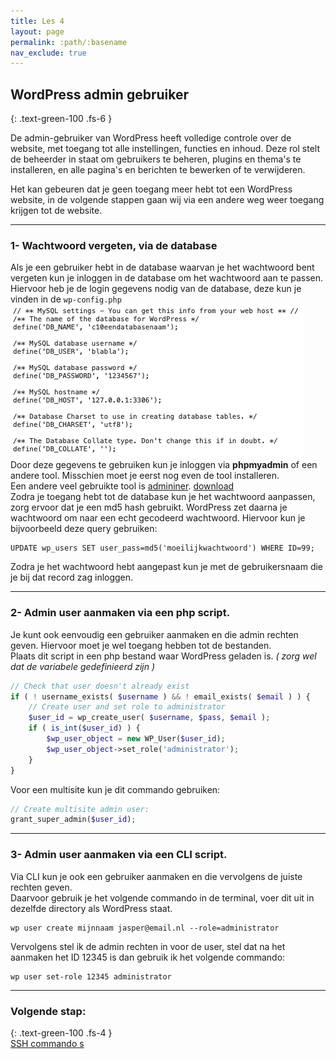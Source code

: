 ```yaml
---
title: Les 4
layout: page
permalink: :path/:basename
nav_exclude: true
---
```


## WordPress admin gebruiker 
{: .text-green-100 .fs-6 }

De admin-gebruiker van WordPress heeft volledige controle over de website, met toegang tot alle instellingen, functies en inhoud. 
Deze rol stelt de beheerder in staat om gebruikers te beheren, plugins en thema's te installeren, en alle pagina's en berichten te bewerken of te verwijderen.  
  
Het kan gebeuren dat je geen toegang meer hebt tot een WordPress website, in de volgende stappen gaan wij via een andere weg weer toegang krijgen tot de website.  

---
### 1- Wachtwoord vergeten, via de database
Als je een gebruiker hebt in de database waarvan je het wachtwoord bent vergeten kun je inloggen in de database om het wachtwoord aan te passen.  
Hiervoor heb je de login gegevens nodig van de database, deze kun je vinden in de `wp-config.php`  
![images/wpconfig.png](images/wpconfig.png)  
Door deze gegevens te gebruiken kun je inloggen via **phpmyadmin** of een andere tool.  Misschien moet je eerst nog even de tool installeren.  
Een andere veel gebruikte tool is [admininer](https://www.adminer.org). [download](https://github.com/vrana/adminer/releases/download/v4.8.1/adminer-4.8.1.php)  
Zodra je toegang hebt tot de database kun je het wachtwoord aanpassen, zorg ervoor dat je een md5 hash gebruikt. WordPress zet daarna je wachtwoord om naar een echt gecodeerd wachtwoord.
Hiervoor kun je bijvoorbeeld deze query gebruiken:
```mysql
UPDATE wp_users SET user_pass=md5('moeilijkwachtwoord') WHERE ID=99;
```

Zodra je het wachtwoord hebt aangepast kun je met de gebruikersnaam die je bij dat record zag inloggen.



---
### 2- Admin user aanmaken via een php script.
Je kunt ook eenvoudig een gebruiker aanmaken en die admin rechten geven. Hiervoor moet je wel toegang hebben tot de bestanden.  
Plaats dit script in een php bestand waar WordPress geladen is. _( zorg wel dat de variabele gedefinieerd zijn )_
```php
// Check that user doesn't already exist
if ( ! username_exists( $username ) && ! email_exists( $email ) ) {
	// Create user and set role to administrator
	$user_id = wp_create_user( $username, $pass, $email );
	if ( is_int($user_id) )	{
		$wp_user_object = new WP_User($user_id);
		$wp_user_object->set_role('administrator');
	}
}
```
Voor een multisite kun je dit commando gebruiken:
```php
// Create multisite admin user:
grant_super_admin($user_id);
```

---
### 3- Admin user aanmaken via een CLI script.
Via CLI kun je ook een gebruiker aanmaken en die vervolgens de juiste rechten geven.  
Daarvoor gebruik je het volgende commando in de terminal, voer dit uit in dezelfde directory als WordPress staat.
```ssh
wp user create mijnnaam jasper@email.nl --role=administrator
```
Vervolgens stel ik de admin rechten in voor de user, stel dat na het aanmaken het ID 12345 is dan gebruik ik het volgende commando:  
```ssh
wp user set-role 12345 administrator
```

---
### Volgende stap:
{: .text-green-100 .fs-4 }  
[SSH commando s](ssh)
